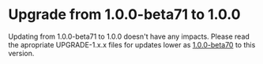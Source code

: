 # Upgrade from 1.0.0-beta71 to 1.0.0

Updating from 1.0.0-beta71 to 1.0.0 doesn't have any impacts. Please read the apropriate UPGRADE-1.x.x files for updates lower as [1.0.0-beta70](UPGRADE-1.0.0-beta70.md) to this version.